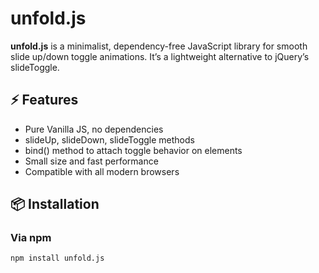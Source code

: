 # unfold.js

**unfold.js** is a minimalist, dependency-free JavaScript library for smooth slide up/down toggle animations. It’s a lightweight alternative to jQuery’s slideToggle.

## ⚡ Features
- Pure Vanilla JS, no dependencies  
- slideUp, slideDown, slideToggle methods  
- bind() method to attach toggle behavior on elements  
- Small size and fast performance  
- Compatible with all modern browsers  

## 📦 Installation

### Via npm
```bash
npm install unfold.js
